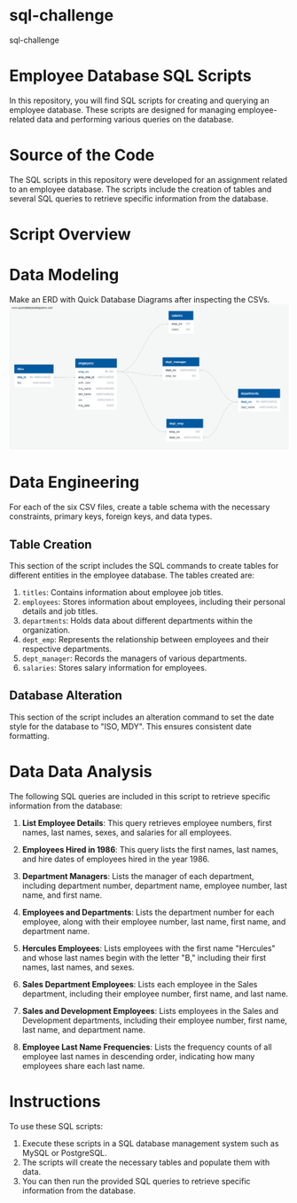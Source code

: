 # sql-challenge
sql-challenge

# Employee Database SQL Scripts

In this repository, you will find SQL scripts for creating and querying an employee database. These scripts are designed for managing employee-related data and performing various queries on the database.

# Source of the Code

The SQL scripts in this repository were developed for an assignment related to an employee database. The scripts include the creation of tables and several SQL queries to retrieve specific information from the database.

# Script Overview

# Data Modeling
Make an ERD with Quick Database Diagrams after inspecting the CSVs.
![sql-challenge](./QuickDBD-Employee_ERD.png)

# Data Engineering
For each of the six CSV files, create a table schema with the necessary constraints, primary keys, foreign keys, and data types. 

## Table Creation

This section of the script includes the SQL commands to create tables for different entities in the employee database. The tables created are:

1. `titles`: Contains information about employee job titles.
2. `employees`: Stores information about employees, including their personal details and job titles.
3. `departments`: Holds data about different departments within the organization.
4. `dept_emp`: Represents the relationship between employees and their respective departments.
5. `dept_manager`: Records the managers of various departments.
6. `salaries`: Stores salary information for employees.

## Database Alteration

This section of the script includes an alteration command to set the date style for the database to "ISO, MDY". This ensures consistent date formatting.

# Data Data Analysis

The following SQL queries are included in this script to retrieve specific information from the database:

1. **List Employee Details**: This query retrieves employee numbers, first names, last names, sexes, and salaries for all employees.

2. **Employees Hired in 1986**: This query lists the first names, last names, and hire dates of employees hired in the year 1986.

3. **Department Managers**: Lists the manager of each department, including department number, department name, employee number, last name, and first name.

4. **Employees and Departments**: Lists the department number for each employee, along with their employee number, last name, first name, and department name.

5. **Hercules Employees**: Lists employees with the first name "Hercules" and whose last names begin with the letter "B," including their first names, last names, and sexes.

6. **Sales Department Employees**: Lists each employee in the Sales department, including their employee number, first name, and last name.

7. **Sales and Development Employees**: Lists employees in the Sales and Development departments, including their employee number, first name, last name, and department name.

8. **Employee Last Name Frequencies**: Lists the frequency counts of all employee last names in descending order, indicating how many employees share each last name.

# Instructions

To use these SQL scripts:

1. Execute these scripts in a SQL database management system such as MySQL or PostgreSQL.
2. The scripts will create the necessary tables and populate them with data.
3. You can then run the provided SQL queries to retrieve specific information from the database.

